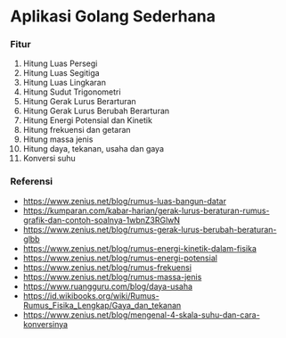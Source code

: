 # Aplikasi Golang Sederhana

### Fitur 
1. Hitung Luas Persegi
2. Hitung Luas Segitiga
3. Hitung Luas Lingkaran
4. Hitung Sudut Trigonometri
5. Hitung Gerak Lurus Berarturan
6. Hitung Gerak Lurus Berubah Berarturan
7. Hitung Energi Potensial dan Kinetik
8. Hitung frekuensi dan getaran
9. Hitung massa jenis
10. Hitung daya, tekanan, usaha dan gaya
11. Konversi suhu

### Referensi

- https://www.zenius.net/blog/rumus-luas-bangun-datar
- https://kumparan.com/kabar-harian/gerak-lurus-beraturan-rumus-grafik-dan-contoh-soalnya-1wbnZ3RGlwN
- https://www.zenius.net/blog/rumus-gerak-lurus-berubah-beraturan-glbb
- https://www.zenius.net/blog/rumus-energi-kinetik-dalam-fisika
- https://www.zenius.net/blog/rumus-energi-potensial
- https://www.zenius.net/blog/rumus-frekuensi
- https://www.zenius.net/blog/rumus-massa-jenis
- https://www.ruangguru.com/blog/daya-usaha
- https://id.wikibooks.org/wiki/Rumus-Rumus_Fisika_Lengkap/Gaya_dan_tekanan
- https://www.zenius.net/blog/mengenal-4-skala-suhu-dan-cara-konversinya
